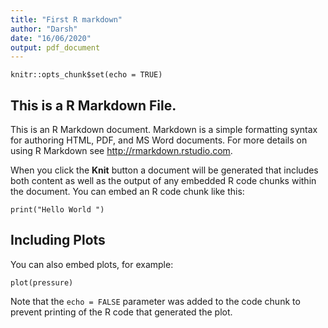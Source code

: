 ```yaml
---
title: "First R markdown"
author: "Darsh"
date: "16/06/2020"
output: pdf_document
---
```


```{r setup, include=FALSE}
knitr::opts_chunk$set(echo = TRUE)
```

## This is a R Markdown File.

This is an R Markdown document. Markdown is a simple formatting syntax for authoring HTML, PDF, and MS Word documents. For more details on using R Markdown see <http://rmarkdown.rstudio.com>.

When you click the **Knit** button a document will be generated that includes both content as well as the output of any embedded R code chunks within the document. You can embed an R code chunk like this:

```{r cars}
print("Hello World ")
```

## Including Plots

You can also embed plots, for example:

```{r pressure, echo=FALSE}
plot(pressure)
```

Note that the `echo = FALSE` parameter was added to the code chunk to prevent printing of the R code that generated the plot.
